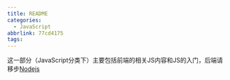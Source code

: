 ```yaml
---
title: README
categories:
  - JavaScript
abbrlink: 77cd4175
tags:
---
```


这一部分（JavaScript分类下）主要包括前端的相关JS内容和JS的入门，后端请移步[Nodejs](../Nodejs/README.md)